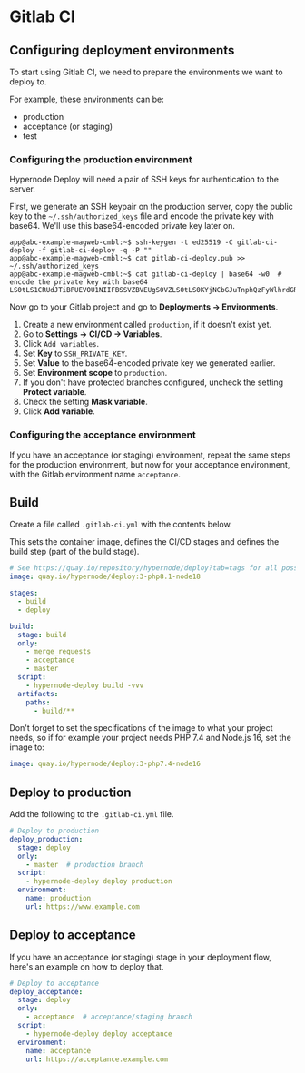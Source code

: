 # Gitlab CI

## Configuring deployment environments

To start using Gitlab CI, we need to prepare the environments we want to deploy to.

For example, these environments can be:

- production
- acceptance (or staging)
- test

### Configuring the production environment

Hypernode Deploy will need a pair of SSH keys for authentication to the server.

First, we generate an SSH keypair on the production server, copy the public key to the `~/.ssh/authorized_keys` file
and encode the private key with base64. We'll use this base64-encoded private key later on.

```console
app@abc-example-magweb-cmbl:~$ ssh-keygen -t ed25519 -C gitlab-ci-deploy -f gitlab-ci-deploy -q -P ""
app@abc-example-magweb-cmbl:~$ cat gitlab-ci-deploy.pub >> ~/.ssh/authorized_keys
app@abc-example-magweb-cmbl:~$ cat gitlab-ci-deploy | base64 -w0  # encode the private key with base64
LS0tLS1CRUdJTiBPUEVOU1NIIFBSSVZBVEUgS0VZLS0tLS0KYjNCbGJuTnphQzFyWlhrdGRqRUFBQUFBQkc1dmJtV...
```

Now go to your Gitlab project and go to **Deployments -> Environments**.

1. Create a new environment called `production`, if it doesn't exist yet.
1. Go to **Settings -> CI/CD -> Variables**.
1. Click `Add variables`.
1. Set **Key** to `SSH_PRIVATE_KEY`.
1. Set **Value** to the base64-encoded private key we generated earlier.
1. Set **Environment scope** to `production`.
1. If you don't have protected branches configured, uncheck the setting **Protect variable**.
1. Check the setting **Mask variable**.
1. Click **Add variable**.

### Configuring the acceptance environment

If you have an acceptance (or staging) environment, repeat the same steps for the production environment, but now for
your acceptance environment, with the Gitlab environment name `acceptance`.

## Build

Create a file called `.gitlab-ci.yml` with the contents below.

This sets the container image, defines the CI/CD stages and defines the build step (part of the build stage).

```yaml
# See https://quay.io/repository/hypernode/deploy?tab=tags for all possible tags.
image: quay.io/hypernode/deploy:3-php8.1-node18

stages:
  - build
  - deploy

build:
  stage: build
  only:
    - merge_requests
    - acceptance
    - master
  script:
    - hypernode-deploy build -vvv
  artifacts:
    paths:
      - build/**
```

Don't forget to set the specifications of the image to what your project needs,
so if for example your project needs PHP 7.4 and Node.js 16, set the image to:

```yaml
image: quay.io/hypernode/deploy:3-php7.4-node16
```

## Deploy to production

Add the following to the `.gitlab-ci.yml` file.

```yaml
# Deploy to production
deploy_production:
  stage: deploy
  only:
    - master  # production branch
  script:
    - hypernode-deploy deploy production
  environment:
    name: production
    url: https://www.example.com
```

## Deploy to acceptance

If you have an acceptance (or staging) stage in your deployment flow, here's an example on how to deploy that.

```yaml
# Deploy to acceptance
deploy_acceptance:
  stage: deploy
  only:
    - acceptance  # acceptance/staging branch
  script:
    - hypernode-deploy deploy acceptance
  environment:
    name: acceptance
    url: https://acceptance.example.com
```
